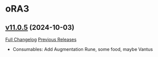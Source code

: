 # oRA3

## [v11.0.5](https://github.com/BigWigsMods/oRA3/tree/v11.0.5) (2024-10-03)
[Full Changelog](https://github.com/BigWigsMods/oRA3/compare/v11.0.4...v11.0.5) [Previous Releases](https://github.com/BigWigsMods/oRA3/releases)

- Consumables: Add Augmentation Rune, some food, maybe Vantus  
